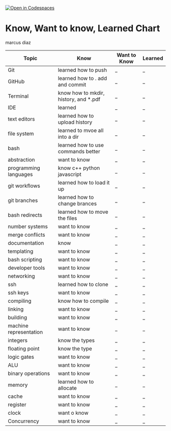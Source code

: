 [![Open in Codespaces](https://classroom.github.com/assets/launch-codespace-7f7980b617ed060a017424585567c406b6ee15c891e84e1186181d67ecf80aa0.svg)](https://classroom.github.com/open-in-codespaces?assignment_repo_id=11767171)
# Know, Want to know, Learned Chart
marcus diaz

<!-- replace the  `_` in the table with what you know, want to know (and later have learned) about each topic. You may add new rows as needed -->

| Topic | Know | Want to Know | Learned |
| ------| ------- | ------ | ------- |
| Git | learned how to push| _ | _ |
| GitHub | learned how to . add and commit | _ | _ |
| Terminal | know how to mkdir, history, and *.pdf| _ | _ |
| IDE | learned | _ | _ |
| text editors | learned how to upload history| _ | _ |
| file system | learned to mvoe all into a dir| _ |_ |
| bash | learned how to use commands better | _ | _ |
| abstraction | want to know  | _ | _ |
| programming languages | know c++ python javascript| _ | _ |
| git workflows | learned how to load it up| _ | _ |
| git branches | learned how to change brances | _ | _ |
| bash redirects | learned how to move the files | _ | _ |
| number systems | want to know| _ | _ |
| merge conflicts | want to know | _ | _ |
| documentation | know | _ | _ |
| templating | want to know| _ | _ |
| bash scripting | want to know | _ | _ |
| developer tools | want to know | _ | _ |
| networking | want to know | _ | _ |
| ssh | learned how to clone | _ | _ |
| ssh keys | want to know | _ | _ |
| compiling | know how to compile | _ | _ |
| linking   | want to know | _ | _ |
| building | want to know| _ | _ |
| machine representation  | want to know| _ | _ |
| integers   | know the types| _ | _ |
| floating point  | know the type| _ | _ |
| logic gates | want to know | _ | _ |
| ALU | want to know | _ | _ |
| binary operations | want to know | _ | _ |
| memory | learned how to allocate | _ | _ |
| cache | want to know | _ | _ |
| register | want to know | _ | _ |
| clock | want o know | _ | _ |
| Concurrency | want to know  | _ | _ |
```
